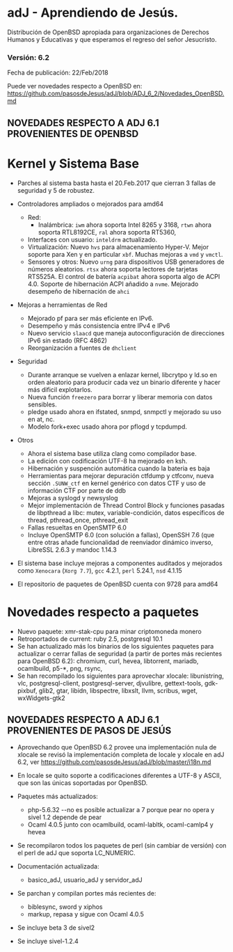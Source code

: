 # adJ - Aprendiendo de Jesús.
Distribución de OpenBSD apropiada para organizaciones de Derechos Humanos
y Educativas y que esperamos el regreso del señor Jesucristo.

### Versión: 6.2
Fecha de publicación: 22/Feb/2018

Puede ver novedades respecto a OpenBSD en:
  <https://github.com/pasosdeJesus/adJ/blob/ADJ_6_2/Novedades_OpenBSD.md>

## NOVEDADES RESPECTO A ADJ 6.1 PROVENIENTES DE OPENBSD

# Kernel y Sistema Base

* Parches al sistema basta hasta el 20.Feb.2017 que cierran 3 fallas
  de seguridad y 5 de robustez.
* Controladores ampliados o mejorados para amd64
	* Red:
		* Inalámbrica: `iwm` ahora soporta Intel 8265 y 3168, 
		  `rtwn` ahora soporta RTL8192CE,  `ral` ahora soporta
		  RT5360, 
	* Interfaces con usuario: `inteldrm` actualizado.
	* Virtualización: Nuevo `hvs` para almacenamiento Hyper-V. Mejor
 	  soporte para Xen y en particular `xbf`. Muchas mejoras a 
	  `vmd` y `vmctl`.
	* Sensores y otros: Nuevo `urng` para dispositivos USB generadores de
	  números aleatorios. `rtsx` ahora soporta lectores de tarjetas 
	  RTS525A. El control de batería `acpibat`  ahora soporta algo de 
	  ACPI 4.0. Soporte de hibernación ACPI añadido a `nvme`. Mejorado 
	  desempeño de hibernación de `ahci`
* Mejoras a herramientas de Red
	* Mejorado pf para ser más eficiente en IPv6.
	* Desempeño y más consistencia entre IPv4 e IPv6
	* Nuevo servicio `slaacd` que maneja autoconfiguración de direcciones 
          IPv6 sin estado (RFC 4862)
	* Reorganización a fuentes de `dhclient`
* Seguridad
	* Durante arranque se vuelven a enlazar kernel, libcrytpo y ld.so 
	  en orden aleatorio para producir cada vez un binario diferente 
	  y hacer más dificil explotarlos.  
	* Nueva función `freezero` para borrar y liberar memoria con datos 
	  sensibles.
	* pledge usado ahora en ifstated, snmpd, snmpctl y mejorado su uso
	  en at, nc.
	* Modelo fork+exec usado ahora por pflogd y  tcpdumpd.
* Otros
	* Ahora el sistema base utiliza clang como compilador base.
	* La edición con codificación UTF-8 ha mejorado en ksh.
	* Hibernación y suspención automática cuando la bateria es baja
	* Herramientas para mejorar depuración ctfdump y ctfconv, nueva
 	  sección `.SUNW_ctf` en kernel genérico con datos CTF y uso
	  de información CTF por parte de ddb
	* Mejoras a syslogd y newsyslog
	* Mejor implementación de Thread Control Block y funciones pasadas
	  de libpthread a libc: mutex, variable-condición, datos específicos
	  de thread, pthread_once, pthread_exit
	* Fallas resueltas en OpenSMTP 6.0
	* Incluye OpenSMTP 6.0 (con solución a fallas), OpenSSH 7.6 (que 
	  entre otras añade funcionalidad de reenviador dinámico inverso,
	  LibreSSL 2.6.3 y  mandoc 1.14.3 

* El sistema base incluye mejoras a componentes auditados y mejorados 
  como ```Xenocara``` (```Xorg 7.7```), ```gcc``` 4.2.1, ```perl``` 5.24.1, 
  ```nsd``` 4.1.15
* El repositorio de paquetes de OpenBSD cuenta con 9728 para amd64


# Novedades respecto a paquetes 

* Nuevo paquete: xmr-stak-cpu para minar criptomoneda monero
* Retroportados de current: ruby 2.5, postgresql 10.1
* Se han actualizado más los binarios de los siguientes paquetes para
  actualizar o cerrar fallas de seguridad (a partir de portes más recientes 
  para OpenBSD 6.2):  chromium, curl, hevea, libtorrent, mariadb,
  ocamlbuild, p5-*, png, rsync,  
* Se han recompilado los siguientes para aprovechar xlocale: libunistring, 
  vlc, postgresql-client, postgresql-server, djvulibre, gettext-tools, 
  gdk-pixbuf, glib2, gtar, libidn, libspectre, libxslt, llvm, scribus,
  wget, wxWidgets-gtk2


## NOVEDADES RESPECTO A ADJ 6.1 PROVENIENTES DE PASOS DE JESÚS

* Aprovechando que OpenBSD 6.2 provee una implementación nula de xlocale
  se revisó la implementación completa de locale y xlocale en adJ 6.2,
  ver https://github.com/pasosdeJesus/adJ/blob/master/i18n.md
* En locale se quito soporte a codificaciones diferentes a UTF-8 y ASCII,
  que son las únicas soportadas por OpenBSD.

* Paquetes más actualizados: 
	- php-5.6.32 --no es posible actualizar a 7 porque pear no opera y
		sivel 1.2 depende de pear
	- Ocaml 4.0.5 junto con ocamlbuild, ocaml-labltk, ocaml-camlp4 y hevea

* Se recompilaron todos los paquetes de perl (sin cambiar de versión) con
  el perl de adJ que soporta LC_NUMERIC.  

* Documentación actualizada:
	- basico_adJ, usuario_adJ y servidor_adJ

* Se parchan y compilan portes más recientes de:
	- biblesync, sword y xiphos
	- markup, repasa y sigue con Ocaml 4.0.5

* Se incluye beta 3 de sivel2
* Se incluye sivel-1.2.4

